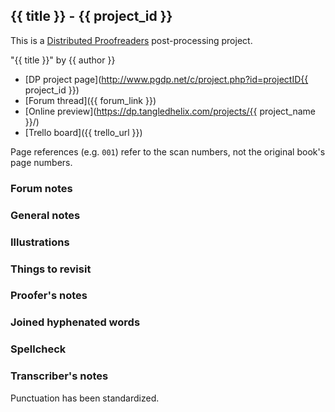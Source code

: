 ## {{ title }} - {{ project_id }} ##

This is a [Distributed Proofreaders](http://www.pgdp.net/) post-processing project.

"{{ title }}" by {{ author }}

- [DP project page](http://www.pgdp.net/c/project.php?id=projectID{{ project_id }})
- [Forum thread]({{ forum_link }})
- [Online preview](https://dp.tangledhelix.com/projects/{{ project_name }}/)
- [Trello board]({{ trello_url }})

Page references (e.g. `001`) refer to the scan numbers, not the original book's page numbers.

### Forum notes ###

### General notes ###

### Illustrations ###

### Things to revisit ###

### Proofer's notes ###

### Joined hyphenated words ###

### Spellcheck ###

### Transcriber's notes ###

Punctuation has been standardized.

<!-- Some alternate spellings have been retained. -->

